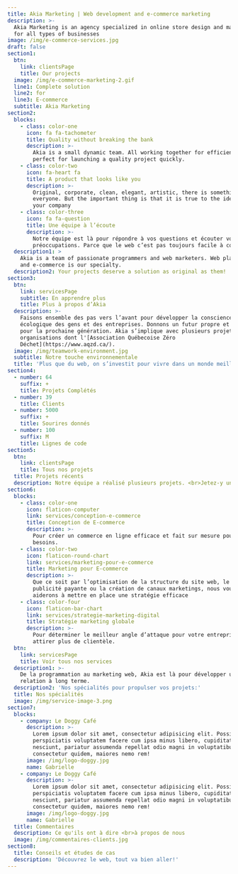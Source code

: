 ```yaml
---
title: Akia Marketing | Web development and e-commerce marketing
description: >-
  Akia Marketing is an agency specialized in online store design and marketing
  for all types of businesses
image: /img/e-commerce-services.jpg
draft: false
section1:
  btn:
    link: clientsPage
    title: Our projects
  image: /img/e-commerce-marketing-2.gif
  line1: Complete solution
  line2: for
  line3: E-commerce
  subtitle: Akia Marketing
section2:
  blocks:
    - class: color-one
      icon: fa fa-tachometer
      title: Quality without breaking the bank
      description: >-
        Akia is a small dynamic team. All working together for efficiency,
        perfect for launching a quality project quickly.
    - class: color-two
      icon: fa-heart fa
      title: A product that looks like you
      description: >-
        Original, corporate, clean, elegant, artistic, there is something for
        everyone. But the important thing is that it is true to the identity of
        your company
    - class: color-three
      icon: fa fa-question
      title: Une équipe à l’écoute
      description: >-
        Notre équipe est là pour répondre à vos questions et écouter vos
        préoccupations. Parce que le web c’est pas toujours facile à comprendre!
  description1: >
    Akia is a team of passionate programmers and web marketers. Web platforms
    and e-commerce is our specialty.
  description2: Your projects deserve a solution as original as them!
section3:
  btn:
    link: servicesPage
    subtitle: En apprendre plus
    title: Plus à propos d’Akia
  description: >-
    Faisons ensemble des pas vers l’avant pour développer la conscience
    écologique des gens et des entreprises. Donnons un futur propre et convivial
    pour la prochaine génération. Akia s’implique avec plusieurs projets et
    organisations dont l'[Association Québecoise Zéro
    Déchet](https://www.aqzd.ca/).
  image: /img/teamwork-environment.jpg
  subtitle: Notre touche environnementale
  title: 'Plus que du web, on s’investit pour vivre dans un monde meilleur.'
section4:
  - number: 64
    suffix: +
    title: Projets Complétés
  - number: 39
    title: Clients
  - number: 5000
    suffix: +
    title: Sourires donnés
  - number: 100
    suffix: M
    title: Lignes de code
section5:
  btn:
    link: clientsPage
    title: Tous nos projets
  title: Projets récents
  description: Notre équipe a réalisé plusieurs projets. <br>Jetez-y un coup d'oeil.
section6:
  blocks:
    - class: color-one
      icon: flaticon-computer
      link: services/conception-e-commerce
      title: Conception de E-commerce
      description: >-
        Pour créer un commerce en ligne efficace et fait sur mesure pour vos
        besoins.
    - class: color-two
      icon: flaticon-round-chart
      link: services/marketing-pour-e-commerce
      title: Marketing pour E-commerce
      description: >-
        Que ce soit par l’optimisation de la structure du site web, le SEO, la
        publicité payante ou la création de canaux marketings, nous vous
        aiderons à mettre en place une stratégie efficace
    - class: color-four
      icon: flaticon-bar-chart
      link: services/strategie-marketing-digital
      title: Stratégie marketing globale
      description: >-
        Pour déterminer le meilleur angle d’attaque pour votre entreprise et
        attirer plus de clientèle.
  btn:
    link: servicesPage
    title: Voir tous nos services
  description1: >-
    De la programmation au marketing web, Akia est là pour développer une
    relation à long terme.
  description2: 'Nos spécialités pour propulser vos projets:'
  title: Nos spécialités
  image: /img/service-image-3.png
section7:
  blocks:
    - company: Le Doggy Café
      description: >-
        Lorem ipsum dolor sit amet, consectetur adipisicing elit. Possimus
        perspiciatis voluptatem facere cum ipsa minus libero, cupiditate
        nesciunt, pariatur assumenda repellat odio magni in voluptatibus
        consectetur quidem, maiores nemo rem!
      image: /img/logo-doggy.jpg
      name: Gabrielle
    - company: Le Doggy Café
      description: >-
        Lorem ipsum dolor sit amet, consectetur adipisicing elit. Possimus
        perspiciatis voluptatem facere cum ipsa minus libero, cupiditate
        nesciunt, pariatur assumenda repellat odio magni in voluptatibus
        consectetur quidem, maiores nemo rem!
      image: /img/logo-doggy.jpg
      name: Gabrielle
  title: Commentaires
  description: Ce qu'ils ont à dire <br>à propos de nous
  image: /img/commentaires-clients.jpg
section8:
  title: Conseils et études de cas
  description: 'Découvrez le web, tout va bien aller!'
---
```


